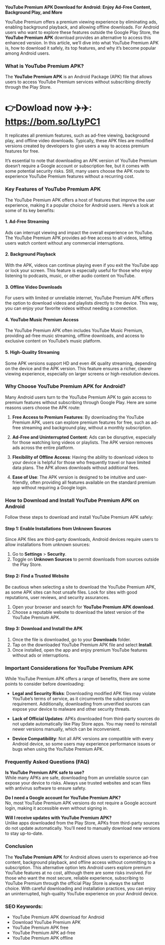 **YouTube Premium APK Download for Android: Enjoy Ad-Free Content, Background Play, and More**

YouTube Premium offers a premium viewing experience by eliminating ads, enabling background playback, and allowing offline downloads. For Android users who want to explore these features outside the Google Play Store, the **YouTube Premium APK** download provides an alternative to access this enhanced version. In this article, we’ll dive into what YouTube Premium APK is, how to download it safely, its top features, and why it’s become popular among Android users.

### What is YouTube Premium APK?

The **YouTube Premium APK** is an Android Package (APK) file that allows users to access YouTube Premium services without subscribing directly through the Play Store.

# 👉Dowload now ✈️✈️: https://bom.so/LtyPC1

 It replicates all premium features, such as ad-free viewing, background play, and offline video downloads. Typically, these APK files are modified versions created by developers to give users a way to access premium features for free.

It’s essential to note that downloading an APK version of YouTube Premium doesn’t require a Google account or subscription fee, but it comes with some potential security risks. Still, many users choose the APK route to experience YouTube Premium features without a recurring cost.

### Key Features of YouTube Premium APK

The YouTube Premium APK offers a host of features that improve the user experience, making it a popular choice for Android users. Here’s a look at some of its key benefits:

#### 1. **Ad-Free Streaming**
Ads can interrupt viewing and impact the overall experience on YouTube. The YouTube Premium APK provides ad-free access to all videos, letting users watch content without any commercial interruptions.

#### 2. **Background Playback**
With the APK, videos can continue playing even if you exit the YouTube app or lock your screen. This feature is especially useful for those who enjoy listening to podcasts, music, or other audio content on YouTube.

#### 3. **Offline Video Downloads**
For users with limited or unreliable internet, YouTube Premium APK offers the option to download videos and playlists directly to the device. This way, you can enjoy your favorite videos without needing a connection.

#### 4. **YouTube Music Premium Access**
The YouTube Premium APK often includes YouTube Music Premium, providing ad-free music streaming, offline downloads, and access to exclusive content on YouTube’s music platform.

#### 5. **High-Quality Streaming**
Some APK versions support HD and even 4K quality streaming, depending on the device and the APK version. This feature ensures a richer, clearer viewing experience, especially on larger screens or high-resolution devices.

### Why Choose YouTube Premium APK for Android?

Many Android users turn to the YouTube Premium APK to gain access to premium features without subscribing through Google Play. Here are some reasons users choose the APK route:

1. **Free Access to Premium Features**: By downloading the YouTube Premium APK, users can explore premium features for free, such as ad-free streaming and background play, without a monthly subscription.
   
2. **Ad-Free and Uninterrupted Content**: Ads can be disruptive, especially for those watching long videos or playlists. The APK version removes ads across the entire platform.

3. **Flexibility of Offline Access**: Having the ability to download videos to your device is helpful for those who frequently travel or have limited data plans. The APK allows downloads without additional fees.

4. **Ease of Use**: The APK version is designed to be intuitive and user-friendly, often providing all features available on the standard premium app without requiring a Google login.

### How to Download and Install YouTube Premium APK on Android

Follow these steps to download and install YouTube Premium APK safely:

#### Step 1: Enable Installations from Unknown Sources
Since APK files are third-party downloads, Android devices require users to allow installations from unknown sources:

1. Go to **Settings** > **Security**.
2. Toggle on **Unknown Sources** to permit downloads from sources outside the Play Store.

#### Step 2: Find a Trusted Website
Be cautious when selecting a site to download the YouTube Premium APK, as some APK sites can host unsafe files. Look for sites with good reputations, user reviews, and security assurances.

1. Open your browser and search for **YouTube Premium APK download**.
2. Choose a reputable website to download the latest version of the YouTube Premium APK.

#### Step 3: Download and Install the APK
1. Once the file is downloaded, go to your **Downloads** folder.
2. Tap on the downloaded YouTube Premium APK file and select **Install**.
3. Once installed, open the app and enjoy premium YouTube features without ads or interruptions.

### Important Considerations for YouTube Premium APK

While YouTube Premium APK offers a range of benefits, there are some points to consider before downloading:

- **Legal and Security Risks**: Downloading modified APK files may violate YouTube’s terms of service, as it circumvents the subscription requirement. Additionally, downloading from unverified sources can expose your device to malware and other security threats.

- **Lack of Official Updates**: APKs downloaded from third-party sources do not update automatically like Play Store apps. You may need to reinstall newer versions manually, which can be inconvenient.

- **Device Compatibility**: Not all APK versions are compatible with every Android device, so some users may experience performance issues or bugs when using the YouTube Premium APK.

### Frequently Asked Questions (FAQ)

**Is YouTube Premium APK safe to use?**  
While many APKs are safe, downloading from an unreliable source can expose your device to risks. Always use trusted websites and scan files with antivirus software to ensure safety.

**Do I need a Google account for YouTube Premium APK?**  
No, most YouTube Premium APK versions do not require a Google account login, making it accessible even without signing in.

**Will I receive updates with YouTube Premium APK?**  
Unlike apps downloaded from the Play Store, APKs from third-party sources do not update automatically. You’ll need to manually download new versions to stay up-to-date.

### Conclusion

The **YouTube Premium APK** for Android allows users to experience ad-free content, background playback, and offline access without committing to a subscription. This alternative option lets Android users explore premium YouTube features at no cost, although there are some risks involved. For those who want the most secure, reliable experience, subscribing to YouTube Premium through the official Play Store is always the safest choice. With careful downloading and installation practices, you can enjoy an uninterrupted, high-quality YouTube experience on your Android device.

### SEO Keywords:
- YouTube Premium APK download for Android
- Download YouTube Premium APK
- YouTube Premium APK free
- YouTube Premium APK ad-free
- YouTube Premium APK offline
